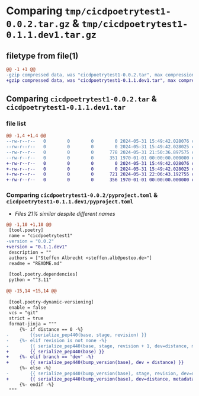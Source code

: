 # Comparing `tmp/cicdpoetrytest1-0.0.2.tar.gz` & `tmp/cicdpoetrytest1-0.1.1.dev1.tar.gz`

## filetype from file(1)

```diff
@@ -1 +1 @@
-gzip compressed data, was "cicdpoetrytest1-0.0.2.tar", max compression
+gzip compressed data, was "cicdpoetrytest1-0.1.1.dev1.tar", max compression
```

## Comparing `cicdpoetrytest1-0.0.2.tar` & `cicdpoetrytest1-0.1.1.dev1.tar`

### file list

```diff
@@ -1,4 +1,4 @@
--rw-r--r--   0        0        0        0 2024-05-31 15:49:42.028076 cicdpoetrytest1-0.0.2/README.md
--rw-r--r--   0        0        0        0 2024-05-31 15:49:42.028025 cicdpoetrytest1-0.0.2/cicdpoetrytest1/__init__.py
--rw-r--r--   0        0        0      778 2024-05-31 21:50:36.897575 cicdpoetrytest1-0.0.2/pyproject.toml
--rw-r--r--   0        0        0      351 1970-01-01 00:00:00.000000 cicdpoetrytest1-0.0.2/PKG-INFO
+-rw-r--r--   0        0        0        0 2024-05-31 15:49:42.028076 cicdpoetrytest1-0.1.1.dev1/README.md
+-rw-r--r--   0        0        0        0 2024-05-31 15:49:42.028025 cicdpoetrytest1-0.1.1.dev1/cicdpoetrytest1/__init__.py
+-rw-r--r--   0        0        0      721 2024-05-31 22:06:43.192755 cicdpoetrytest1-0.1.1.dev1/pyproject.toml
+-rw-r--r--   0        0        0      356 1970-01-01 00:00:00.000000 cicdpoetrytest1-0.1.1.dev1/PKG-INFO
```

### Comparing `cicdpoetrytest1-0.0.2/pyproject.toml` & `cicdpoetrytest1-0.1.1.dev1/pyproject.toml`

 * *Files 21% similar despite different names*

```diff
@@ -1,10 +1,10 @@
 [tool.poetry]
 name = "cicdpoetrytest1"
-version = "0.0.2"
+version = "0.1.1.dev1"
 description = ""
 authors = ["Steffen Albrecht <steffen.alb@posteo.de>"]
 readme = "README.md"
 
 [tool.poetry.dependencies]
 python = "^3.11"
 
@@ -15,14 +15,14 @@
 
 [tool.poetry-dynamic-versioning]
 enable = false
 vcs = "git"
 strict = true
 format-jinja = """
     {%- if distance == 0 -%}
-        {{serialize_pep440(base, stage, revision) }}
-    {%- elif revision is not none -%}
-        {{ serialize_pep440(base, stage, revision + 1, dev=distance, metadata=[commit]) }}
+        {{ serialize_pep440(base) }}
+    {%- elif branch == 'dev' -%}
+        {{ serialize_pep440(bump_version(base), dev = distance) }}
     {%- else -%}
-        {{ serialize_pep440(bump_version(base), stage, revision, dev=distance, metadata=[commit]) }}
+        {{ serialize_pep440(bump_version(base), dev=distance, metadata=[commit]) }}
     {%- endif -%}
 """
```

